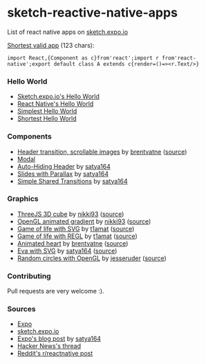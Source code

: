# sketch-reactive-native-apps

List of react native apps on [sketch.expo.io](https://sketch.expo.io)

[Shortest valid app](https://sketch.expo.io/HJvuX8Pog) (123 chars):

```es6
import React,{Component as c}from'react';import r from'react-native';export default class A extends c{render=()=><r.Text/>}
```

### Hello World

- [Sketch.expo.io's Hello World](https://sketch.expo.io/rkb6V5Ise)
- [React Native's Hello World](https://sketch.expo.io/SyGmH9Ise)
- [Simplest Hello World](https://sketch.expo.io/Skvv85Usx)
- [Shortest Hello World](https://sketch.expo.io/HJvuX8Pog)

### Components

- [Header transition, scrollable images](https://sketch.expo.io/SyVvB3Hjx) by [brentvatne](https://news.ycombinator.com/user?id=brentvatne) ([source](https://news.ycombinator.com/item?id=13870132))
- [Modal](https://sketch.expo.io/Sysosq8il)
- [Auto-Hiding Header](https://sketch.expo.io/B1v5RS7ix) by [satya164](https://github.com/satya164)
- [Slides with Parallax](https://sketch.expo.io/Sk90tMVol) by [satya164](https://github.com/satya164)
- [Simple Shared Transitions](https://sketch.expo.io/BkDXSe4sx) by [satya164](https://github.com/satya164)

### Graphics

- [ThreeJS 3D cube](https://sketch.expo.io/rkpPMg8ie) by [nikki93](https://news.ycombinator.com/user?id=nikki93) ([source](https://news.ycombinator.com/item?id=13872166))
- [OpenGL animated gradient](https://sketch.expo.io/SJaCWirsg) by [nikki93](https://news.ycombinator.com/user?id=nikki93) ([source](https://news.ycombinator.com/item?id=13872166))
- [Game of life with SVG](https://sketch.expo.io/H1Z4WGIix) by [t1amat](https://news.ycombinator.com/user?id=t1amat) ([source](https://news.ycombinator.com/item?id=13872968))
- [Game of life with REGL](https://sketch.expo.io/HkjUrfIje) by [t1amat](https://news.ycombinator.com/user?id=t1amat) ([source](https://news.ycombinator.com/item?id=13872968))
- [Animated heart](https://sketch.expo.io/HyobXP7oe) by [brentvatne](https://news.ycombinator.com/user?id=brentvatne) ([source](https://news.ycombinator.com/item?id=13869047))
- [Eva with SVG](https://sketch.expo.io/H1ucC8Xsg) by [satya164](https://github.com/satya164) ([source](https://news.ycombinator.com/item?id=13869047))
- [Random circles with OpenGL](https://sketch.expo.io/rJiYksBse) by [jesseruder](https://news.ycombinator.com/user?id=jesseruder) ([source](https://news.ycombinator.com/item?id=13869189))

### Contributing

Pull requests are very welcome :).

### Sources

- [Expo](https://expo.io/)
- [sketch.expo.io](https://sketch.expo.io)
- [Expo's blog post](https://blog.expo.io/sketch-a-playground-for-react-native-16b2401f44a2#.halex3xf5) by [satya164](https://github.com/satya164)
- [Hacker News's thread](https://news.ycombinator.com/item?id=13868885)
- [Reddit's r/reactnative post](https://www.reddit.com/r/reactnative/comments/5zefu5/sketch_a_playground_for_react_native/)
